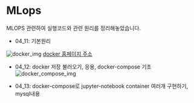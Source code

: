 # MLops

MLOPS 관련하여 실행코드와 관련 원리를 정리해놓았습니다.


* 04_11: 기본원리

![docker_img](https://d1.awsstatic.com/acs/characters/Logos/Docker-Logo_Horizontel_279x131.b8a5c41e56b77706656d61080f6a0217a3ba356d.png)
[docker 홈페이지 주소](https://docs.docker.com/get-started/https://docs.docker.com/get-started/)

* 04_12: docker 저장 불러오기, 응용, docker-compose 기초
![docker_compose_img](https://blog.kakaocdn.net/dn/dEfWzS/btreoutnnPq/vi6jDSNoWK8SgKmFfCDKh1/img.png)

* 04_13: docker-compose로 jupyter-notebook container 여러개 구현하기, mysql내용 

